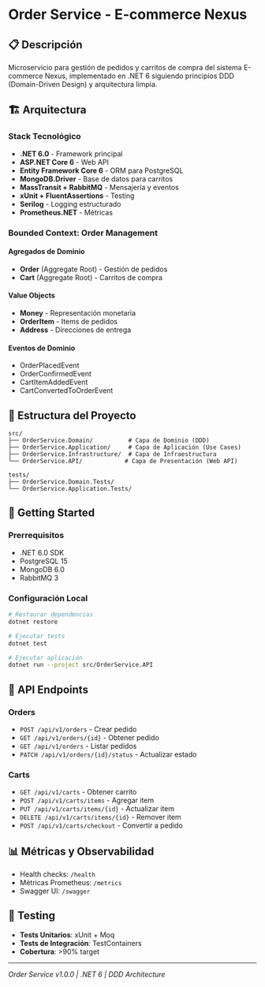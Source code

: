 # Order Service - E-commerce Nexus

## 📋 Descripción
Microservicio para gestión de pedidos y carritos de compra del sistema E-commerce Nexus, implementado en .NET 6 siguiendo principios DDD (Domain-Driven Design) y arquitectura limpia.

## 🏗️ Arquitectura

### Stack Tecnológico
- **.NET 6.0** - Framework principal
- **ASP.NET Core 6** - Web API
- **Entity Framework Core 6** - ORM para PostgreSQL
- **MongoDB.Driver** - Base de datos para carritos
- **MassTransit + RabbitMQ** - Mensajería y eventos
- **xUnit + FluentAssertions** - Testing
- **Serilog** - Logging estructurado
- **Prometheus.NET** - Métricas

### Bounded Context: Order Management

#### Agregados de Dominio
- **Order** (Aggregate Root) - Gestión de pedidos
- **Cart** (Aggregate Root) - Carritos de compra

#### Value Objects
- **Money** - Representación monetaria
- **OrderItem** - Items de pedidos
- **Address** - Direcciones de entrega

#### Eventos de Dominio
- OrderPlacedEvent
- OrderConfirmedEvent
- CartItemAddedEvent
- CartConvertedToOrderEvent

## 📁 Estructura del Proyecto

```
src/
├── OrderService.Domain/          # Capa de Dominio (DDD)
├── OrderService.Application/     # Capa de Aplicación (Use Cases)
├── OrderService.Infrastructure/  # Capa de Infraestructura
└── OrderService.API/            # Capa de Presentación (Web API)

tests/
├── OrderService.Domain.Tests/
└── OrderService.Application.Tests/
```

## 🚀 Getting Started

### Prerrequisitos
- .NET 6.0 SDK
- PostgreSQL 15
- MongoDB 6.0
- RabbitMQ 3

### Configuración Local
```bash
# Restaurar dependencias
dotnet restore

# Ejecutar tests
dotnet test

# Ejecutar aplicación
dotnet run --project src/OrderService.API
```

## 🔗 API Endpoints

### Orders
- `POST /api/v1/orders` - Crear pedido
- `GET /api/v1/orders/{id}` - Obtener pedido
- `GET /api/v1/orders` - Listar pedidos
- `PATCH /api/v1/orders/{id}/status` - Actualizar estado

### Carts
- `GET /api/v1/carts` - Obtener carrito
- `POST /api/v1/carts/items` - Agregar item
- `PUT /api/v1/carts/items/{id}` - Actualizar item
- `DELETE /api/v1/carts/items/{id}` - Remover item
- `POST /api/v1/carts/checkout` - Convertir a pedido

## 📊 Métricas y Observabilidad
- Health checks: `/health`
- Métricas Prometheus: `/metrics`
- Swagger UI: `/swagger`

## 🧪 Testing
- **Tests Unitarios**: xUnit + Moq
- **Tests de Integración**: TestContainers
- **Cobertura**: >90% target

---
*Order Service v1.0.0 | .NET 6 | DDD Architecture*